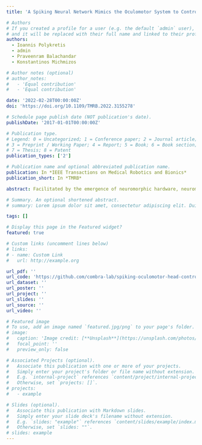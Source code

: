 ```yaml
---
title: 'A Spiking Neural Network Mimics the Oculomotor System to Control a Biomimetic Robotic Head without Learning on a Neuromorphic Hardware'

# Authors
# If you created a profile for a user (e.g. the default `admin` user), write the username (folder name) here
# and it will be replaced with their full name and linked to their profile.
authors:
  - Ioannis Polykretis
  - admin
  - Praveenram Balachandar
  - Konstantinos Michmizos

# Author notes (optional)
# author_notes:
#   - 'Equal contribution'
#   - 'Equal contribution'

date: '2022-02-28T00:00:00Z'
doi: 'https://doi.org/10.1109/TMRB.2022.3155278'

# Schedule page publish date (NOT publication's date).
publishDate: '2017-01-01T00:00:00Z'

# Publication type.
# Legend: 0 = Uncategorized; 1 = Conference paper; 2 = Journal article;
# 3 = Preprint / Working Paper; 4 = Report; 5 = Book; 6 = Book section;
# 7 = Thesis; 8 = Patent
publication_types: ['2']

# Publication name and optional abbreviated publication name.
publication: In *IEEE Transactions on Medical Robotics and Bionics*
publication_short: In *TMRB*

abstract: Facilitated by the emergence of neuromorphic hardware, neuromorphic algorithms mimic the brain’s asynchronous computation to improve energy efficiency, low latency, and robustness, which are crucial for a wide variety of real-time robotic applications. However, the limited on-chip learning abilities hinder the applicability of neuromorphic computing to real-world robotic tasks. Biomimetism can overcome this limitation by complementing or replacing training with the knowledge of the brain’s connectome associated with the targeted behavior. By drawing inspiration from the human oculomotor network, we designed a spiking neural network (SNN) that tracked visual targets in real-time. We deployed the biomimetic controller on Intel’s Loihi neuromorphic processor to control an in-house robotic head. The robot’s behavior resembled the smooth pursuit and saccadic eye movements observed in humans, while the SNN on Loihi exhibited similar performance to a CPU-run PID controller. Interestingly, this behavior emerged from the SNN without training, which places the biomimetic design as an alternative to the energy- and data-greedy learning-based methods. This work reinforces our on-going efforts to devise energy-efficient autonomous robots that mimic the robustness and versatility of their biological counterparts.

# Summary. An optional shortened abstract.
# summary: Lorem ipsum dolor sit amet, consectetur adipiscing elit. Duis posuere tellus ac convallis placerat. Proin tincidunt magna sed ex sollicitudin condimentum.

tags: []

# Display this page in the Featured widget?
featured: true

# Custom links (uncomment lines below)
# links:
# - name: Custom Link
#   url: http://example.org

url_pdf: ''
url_code: 'https://github.com/combra-lab/spiking-oculomotor-head-control'
url_dataset: ''
url_poster: ''
url_project: ''
url_slides: ''
url_source: ''
url_video: ''

# Featured image
# To use, add an image named `featured.jpg/png` to your page's folder.
# image:
#   caption: 'Image credit: [**Unsplash**](https://unsplash.com/photos/pLCdAaMFLTE)'
#   focal_point: ''
#   preview_only: false

# Associated Projects (optional).
#   Associate this publication with one or more of your projects.
#   Simply enter your project's folder or file name without extension.
#   E.g. `internal-project` references `content/project/internal-project/index.md`.
#   Otherwise, set `projects: []`.
# projects:
#   - example

# Slides (optional).
#   Associate this publication with Markdown slides.
#   Simply enter your slide deck's filename without extension.
#   E.g. `slides: "example"` references `content/slides/example/index.md`.
#   Otherwise, set `slides: ""`.
# slides: example
---
```

